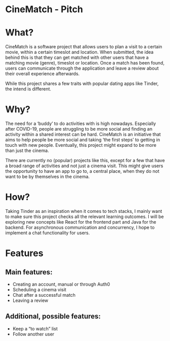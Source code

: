 # CineMatch - Pitch

# What?

CineMatch is a software project that allows users to plan a visit to a certain movie, within a certain timeslot and location. When submitted, the idea behind this is that they can get matched with other users that have a matching movie (genre), timeslot or location. Once a match has been found, users can communicate through the application and leave a review about their overall experience afterwards.

While this project shares a few traits with popular dating apps like Tinder, the intend is different.

# Why?

The need for a ‘buddy’ to do activities with is high nowadays. Especially after COVID-19, people are struggling to be more social and finding an activity within a shared interest can be hard. CineMatch is an initiative that aims to help people be more social and taking ‘the first steps’ to getting in touch with new people. Eventually, this project might expand to be more than just the cinema.

There are currently no (popular) projects like this, except for a few that have a broad range of activities and not just a cinema visit. This might give users the opportunity to have an app to go to, a central place, when they do not want to be by themselves in the cinema.

# How?

Taking Tinder as an inspiration when it comes to tech stacks, I mainly want to make sure this project checks all the relevant learning outcomes. I will be exploring new concepts like React for the frontend part and Java for the backend. For asynchronous communication and concurrency, I hope to implement a chat functionality for users.

# Features

## Main features:

- Creating an account, manual or through Auth0
- Scheduling a cinema visit
- Chat after a successful match
- Leaving a review

## Additional, possible features:

- Keep a “to watch” list
- Follow another user